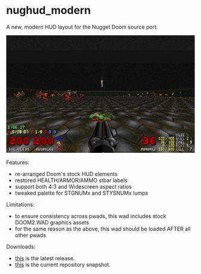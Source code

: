 # nughud_modern

A new, modern HUD layout for the Nugget Doom source port.

![README](https://raw.githubusercontent.com/liPillON/nughud_modern/main/README.png)


Features:
- re-arranged Doom's stock HUD elements
- restored HEALTH/ARMOR/AMMO stbar labels
- support both 4:3 and Widescreen aspect ratios
- tweaked palette for STGNUMx and STYSNUMx lumps


Limitations:
- to ensure consistency across pwads, this wad includes stock DOOM2.WAD graphics assets
- for the same reason as the above, this wad should be loaded AFTER all other pwads


Downloads:
- [this](https://github.com/liPillON/nughud_modern/releases/latest) is the latest release.
- [this](https://github.com/liPillON/nughud_modern/archive/refs/heads/main.zip) is the current repository snapshot.

